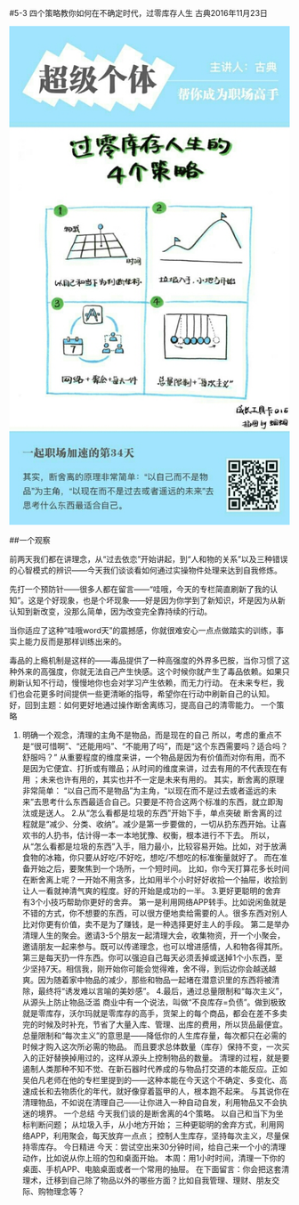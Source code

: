 #5-3 四个策略教你如何在不确定时代，过零库存人生
古典2016年11月23日

![](./_image/WechatIMG51.jpeg)

##一个观察

前两天我们都在讲理念，从“过去依恋”开始讲起，到“人和物的关系”以及三种错误的心智模式的辨识——今天我们谈谈看如何通过实操物件处理来达到自我修炼。

先打一个预防针——很多人都在留言——“哇哦，今天的专栏简直刷新了我的认知”。这是个好现象，也是个坏现象——好是因为你学到了新知识，坏是因为从新认知到新改变，没那么简单，因为改变完全靠持续的行动。 

当你适应了这种“哇哦word天”的震撼感，你就很难安心一点点做踏实的训练，事实上能力反而是那样训练出来的。

毒品的上瘾机制是这样的——毒品提供了一种高强度的外界多巴胺，当你习惯了这种外来的高强度，你就无法自己产生快感。这个时候你就产生了毒品依赖。如果只刷新认知不行动，慢慢地你也会对学习产生依赖，而无力行动。
在未来专栏，我们也会花更多时间提供一些更清晰的指导，希望你在行动中刷新自己的认知。
好，回到主题：如何更好地通过操作断舍离练习，提高自己的清零能力。
一个策略
1. 明确一个观念，清理的主角不是物品，而是现在的自己
所以，考虑的重点不是“很可惜啊”、“还能用吗”、“不能用了吗”，而是“这个东西需要吗？适合吗？舒服吗？”
从重要程度的维度来讲，一个物品是因为有价值而对你有用，而不是因为它便宜、打折或有赠品；从时间的维度来讲，过去有用的不代表现在有用 ；未来也许有用的，其实也并不一定是未来有用的。
其实，断舍离的原理非常简单： “以自己而不是物品”为主角，“以现在而不是过去或者遥远的未来”去思考什么东西最适合自己。只要是不符合这两个标准的东西，就立即淘汰或是送人。
2.从“怎么看都是垃圾的东西”开始下手，单点突破
断舍离的过程就是“减少、分类、收纳”。减少是第一步要做的，一切从扔东西开始。让喜欢书的人扔书，估计得一本一本地犹豫、权衡，根本进行不下去。
所以，从“怎么看都是垃圾的东西”入手，阻力最小，比较容易开始。比如，对于放满食物的冰箱，你只要从好吃/不好吃，想吃/不想吃的标准衡量就好了。
而在准备开始之后，要聚焦到一个场所，一个短时间。
比如，你今天打算花多长时间在断舍离上呢？一开始不用贪多，比如用半个小时好好收拾一个抽屉，收拾到让人一看就神清气爽的程度。好的开始是成功的一半。
3.更好更聪明的舍弃
有3个小技巧帮助你更好的舍弃。
第一是利用网络APP转手。比如说闲鱼就是不错的方式，你不想要的东西，可以很方便地卖给需要的人。很多东西对别人比对你更有价值，卖不是为了赚钱，是一种选择更好主人的手段。
第二是举办清理人生的聚会。邀请3-5个朋友一起清理大会，收集物资，开一个小聚会，邀请朋友一起来参与。既可以传递理念，也可以增进感情，人和物各得其所。
第三是每天扔一件东西。你可以强迫自己每天必须丢掉或送掉1个小东西，至少坚持7天。相信我，刚开始你可能会觉得难，舍不得，到后边你会越送越爽。因为随着家中物品的减少，那些和物品一起堵在潜意识里的东西将被清除，最终将“诱发难以言喻的美妙感”。
4.最后，通过总量限制和“每次主义”，从源头上防止物品泛滥
商业中有一个说法，叫做“不良库存=负债”。做到极致就是零库存，沃尔玛就是零库存的高手，货架上的每个商品，都会在差不多卖完的时候及时补充，节省了大量入库、管理、出库的费用，所以货品最便宜。
总量限制和“每次主义”的意思是——降低你的人生库存量，每次都只在必需的时候才购入这次所必需的物品。 而且要求总体数量（库存）保持不变，一次买入的正好替换掉用过的，这样从源头上控制物品的数量。
清理的过程，就是要遏制人类那种不知不觉、在新石器时代养成的与物品打交道的本能反应。正如吴伯凡老师在他的专栏里提到的——这种本能在今天这个不确定、多变化、高速成长和去物质化的年代，就好像穿着盔甲的人，根本跑不起来。
与其说你在清理物品，不如说在清理自己——让你进入一种自动自发，利用物品又不会执迷的境界。
一个总结
今天我们谈的是断舍离的4个策略。
以自己和当下为坐标判断问题；
从垃圾入手，从小地方开始；
三种更聪明的舍弃方式，利用网络APP，利用聚会，每天放弃一点点；
控制人生库存，坚持每次主义，尽量保持零库存。
今日精进
今天：尝试空出来30分钟时间，给自己来一个小的清理动作，比如说从你上班的包和桌面开始。
本周：用1小时时间，清理一下你的桌面、手机APP、电脑桌面或者一个常用的抽屉。
在下面留言：你会把这套清理术，迁移到自己除了物品以外的哪些方面？比如自我管理、理财、朋友交际、购物理念等？